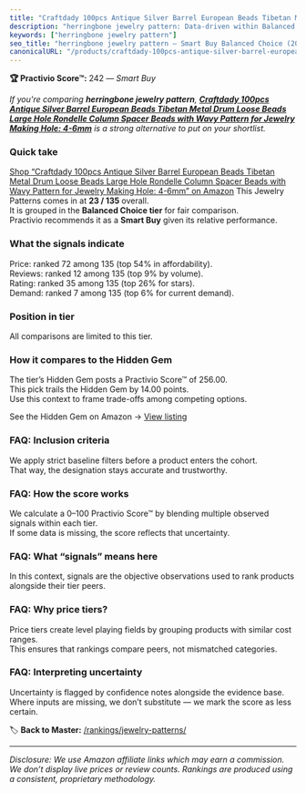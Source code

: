 ```yaml
---
title: "Craftdady 100pcs Antique Silver Barrel European Beads Tibetan Metal Drum Loose Beads Large Hole Rondelle Column Spacer Beads with Wavy Pattern for Jewelry Making Hole: 4-6mm"
description: "herringbone jewelry pattern: Data-driven within Balanced Choice ranking using the Practivio Score™. Positioned by quality, value, demand, findability, momentum."
keywords: ["herringbone jewelry pattern"]
seo_title: "herringbone jewelry pattern — Smart Buy Balanced Choice (2025)"
canonicalURL: "/products/craftdady-100pcs-antique-silver-barrel-european-beads-tibetan-metal-drum-loose-beads-large-hole-rondelle-column-spacer-beads-with-wavy-pattern-for-jewelry-making-hole-4-6mm-B0BJPLF5QS/"
---
```


**🏆 Practivio Score™:** 242 — _Smart Buy_


*If you're comparing **herringbone jewelry pattern**, **[Craftdady 100pcs Antique Silver Barrel European Beads Tibetan Metal Drum Loose Beads Large Hole Rondelle Column Spacer Beads with Wavy Pattern for Jewelry Making Hole: 4-6mm](https://www.amazon.com/dp/B0BJPLF5QS?tag=practivio-20)** is a strong alternative to put on your shortlist.*
### Quick take
[Shop “Craftdady 100pcs Antique Silver Barrel European Beads Tibetan Metal Drum Loose Beads Large Hole Rondelle Column Spacer Beads with Wavy Pattern for Jewelry Making Hole: 4-6mm” on Amazon](https://www.amazon.com/dp/B0BJPLF5QS?tag=practivio-20)
This Jewelry Patterns comes in at **23 / 135** overall.  
It is grouped in the **Balanced Choice tier** for fair comparison.  
Practivio recommends it as a **Smart Buy** given its relative performance.

### What the signals indicate
Price: ranked 72 among 135 (top 54% in affordability).  
Reviews: ranked 12 among 135 (top 9% by volume).  
Rating: ranked 35 among 135 (top 26% for stars).  
Demand: ranked 7 among 135 (top 6% for current demand).

### Position in tier
All comparisons are limited to this tier.

### How it compares to the Hidden Gem
The tier’s Hidden Gem posts a Practivio Score™ of 256.00.  
This pick trails the Hidden Gem by 14.00 points.  
Use this context to frame trade-offs among competing options.  

See the Hidden Gem on Amazon → [View listing](https://www.amazon.com/dp/B00JTTF3KU?tag=practivio-20)

### FAQ: Inclusion criteria
We apply strict baseline filters before a product enters the cohort.  
That way, the designation stays accurate and trustworthy.

### FAQ: How the score works
We calculate a 0–100 Practivio Score™ by blending multiple observed signals within each tier.  
If some data is missing, the score reflects that uncertainty.

### FAQ: What “signals” means here
In this context, signals are the objective observations used to rank products alongside their tier peers.

### FAQ: Why price tiers?
Price tiers create level playing fields by grouping products with similar cost ranges.  
This ensures that rankings compare peers, not mismatched categories.

### FAQ: Interpreting uncertainty
Uncertainty is flagged by confidence notes alongside the evidence base.  
Where inputs are missing, we don’t substitute — we mark the score as less certain.


🏷️ **Back to Master:** [/rankings/jewelry-patterns/](/rankings/jewelry-patterns/)

---
_Disclosure: We use Amazon affiliate links which may earn a commission. We don’t display live prices or review counts. Rankings are produced using a consistent, proprietary methodology._
